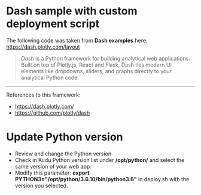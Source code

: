 # Dash sample with custom deployment script

The following code was taken from **Dash examples** here: https://dash.plotly.com/layout

> *Dash* is a Python framework for building analytical web applications. 
Built on top of Plotly.js, React and Flask, Dash ties modern UI elements like dropdowns, sliders, and graphs directly to your analytical Python code.

***
References to this framework:

* https://dash.plotly.com/
* https://github.com/plotly/dash

# Update Python version

- Review and change the Python version 
- Check in Kudu Python version list under **/opt/python/** and select the same version of your web app.
- Modify this parameter: **export PYTHON3="/opt/python/3.6.10/bin/python3.6"** in deploy.sh with the version you selected.
